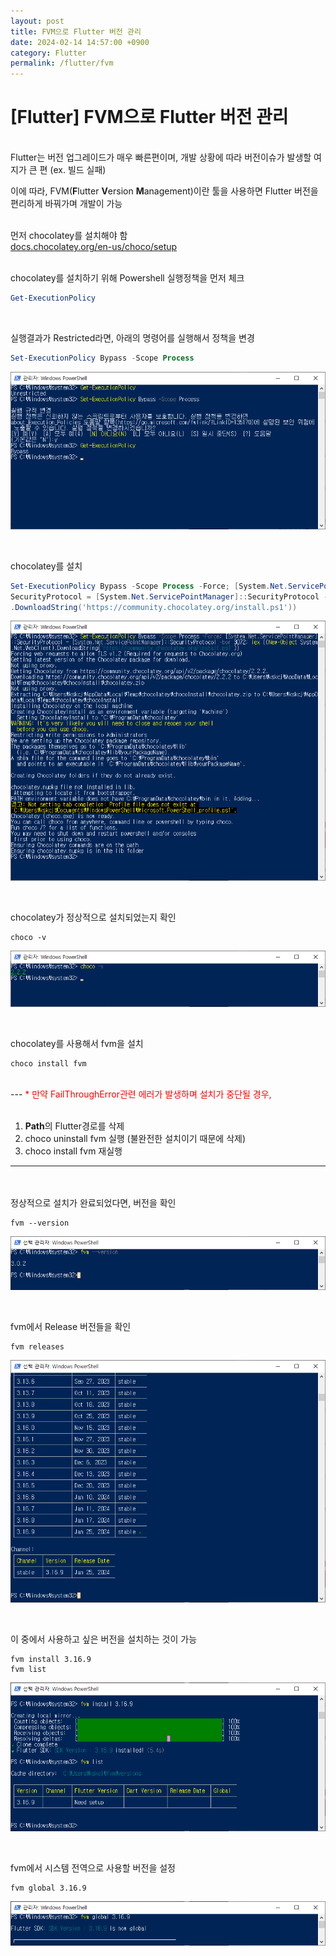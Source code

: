 ```yaml
---
layout: post
title: FVM으로 Flutter 버전 관리
date: 2024-02-14 14:57:00 +0900
category: Flutter
permalink: /flutter/fvm
---
```

# [Flutter] FVM으로 Flutter 버전 관리
<br>
Flutter는 버전 업그레이드가 매우 빠른편이며, 개발 상황에 따라 버전이슈가 발생할 여지가 큰 편 (ex. 빌드 실패)  

 이에 따라, FVM(**F**lutter **V**ersion **M**anagement)이란 툴을 사용하면 Flutter 버전을 편리하게 바꿔가며 개발이 가능  
<br>

먼저 chocolatey를 설치해야 함  
[docs.chocolatey.org/en-us/choco/setup](https://docs.chocolatey.org/en-us/choco/setup)  
<br>

chocolatey를 설치하기 위해 Powershell 실행정책을 먼저 체크
```powershell
Get-ExecutionPolicy
```
<br>

실행결과가 Restricted라면, 아래의 명령어를 실행해서 정책을 변경
```powershell
Set-ExecutionPolicy Bypass -Scope Process
```
![fvm1](/public/img/fvm1.png)  

<br>

chocolatey를 설치
```powershell
Set-ExecutionPolicy Bypass -Scope Process -Force; [System.Net.ServicePointManager]::
SecurityProtocol = [System.Net.ServicePointManager]::SecurityProtocol -bor 3072; iex ((New-Object System.Net.WebClient)
.DownloadString('https://community.chocolatey.org/install.ps1'))
```
![fvm2](/public/img/fvm2.png)  

<br>


chocolatey가 정상적으로 설치되었는지 확인
```
choco -v
```
![fvm3](/public/img/fvm3.png)  

<br>


chocolatey를 사용해서 fvm을 설치

```
choco install fvm
```

<br>
---
<span style="color: red;">* 만약 FailThroughError관련 에러가 발생하며 설치가 중단될 경우,</span>
<br><br>

1. **Path**의 Flutter경로를 삭제
2. choco uninstall fvm 실행 (불완전한 설치이기 때문에 삭제)
3. choco install fvm 재실행
---
<br><br>
정상적으로 설치가 완료되었다면, 버전을 확인

```
fvm --version
```
![fvm4](/public/img/fvm4.png)  

<br>


fvm에서 Release 버전들을 확인
```
fvm releases
```
![fvm5](/public/img/fvm5.png)  

<br>



이 중에서 사용하고 싶은 버전을 설치하는 것이 가능
```
fvm install 3.16.9
fvm list
```
![fvm6](/public/img/fvm6.png)  

<br>


fvm에서 시스템 전역으로 사용할 버전을 설정
```
fvm global 3.16.9
```
![fvm7](/public/img/fvm7.png)  